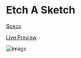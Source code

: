 # Etch A Sketch

[Specs](https://www.theodinproject.com/courses/foundations/lessons/etch-a-sketch-project)

[Live Preview](https://chxtio.github.io/The-Odin-Project/etch-a-sketch/)

![image](https://user-images.githubusercontent.com/33184844/103458089-9a84fe80-4cb9-11eb-9775-4894fdca2338.png)